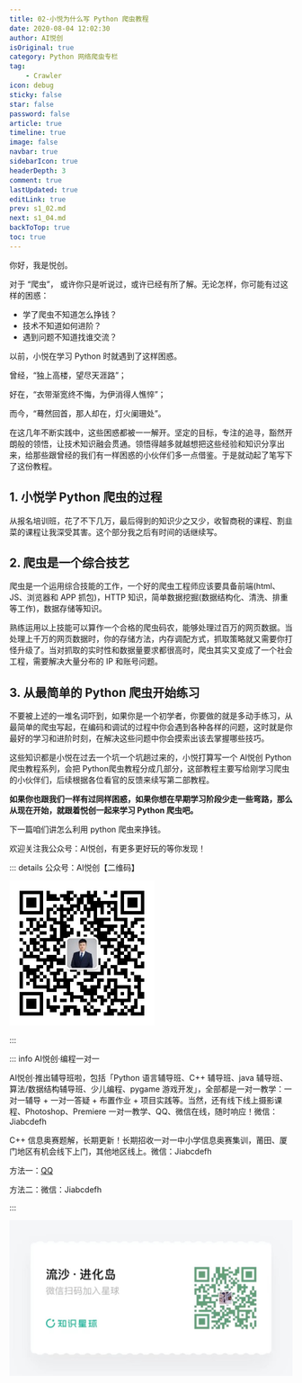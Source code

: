 ```yaml
---
title: 02-小悦为什么写 Python 爬虫教程
date: 2020-08-04 12:02:30
author: AI悦创
isOriginal: true
category: Python 网络爬虫专栏
tag:
    - Crawler
icon: debug
sticky: false
star: false
password: false
article: true
timeline: true
image: false
navbar: true
sidebarIcon: true
headerDepth: 3
comment: true
lastUpdated: true
editLink: true
prev: s1_02.md
next: s1_04.md
backToTop: true
toc: true
---
```


你好，我是悦创。

对于 “爬虫”， 或许你只是听说过，或许已经有所了解。无论怎样，你可能有过这样的困惑：

- 学了爬虫不知道怎么挣钱？
- 技术不知道如何进阶？
- 遇到问题不知道找谁交流？

以前，小悦在学习 Python 时就遇到了这样困惑。

曾经，“独上高楼，望尽天涯路”；

好在，“衣带渐宽终不悔，为伊消得人憔悴”；

而今，“蓦然回首，那人却在，灯火阑珊处”。

在这几年不断实践中，这些困惑都被一一解开。坚定的目标，专注的追寻，豁然开朗般的领悟，让技术知识融会贯通。领悟得越多就越想把这些经验和知识分享出来，给那些跟曾经的我们有一样困惑的小伙伴们多一点借鉴。于是就动起了笔写下了这份教程。

## 1. 小悦学 Python 爬虫的过程

从报名培训班，花了不下几万，最后得到的知识少之又少，收智商税的课程、割韭菜的课程让我深受其害。这个部分我之后有时间的话继续写。

## 2. 爬虫是一个综合技艺

爬虫是一个运用综合技能的工作，一个好的爬虫工程师应该要具备前端(html、JS、浏览器和 APP 抓包)，HTTP 知识，简单数据挖掘(数据结构化、清洗、排重等工作)，数据存储等知识。

熟练运用以上技能可以算作一个合格的爬虫码农，能够处理过百万的网页数据。当处理上千万的网页数据时，你的存储方法，内存调配方式，抓取策略就又需要你打怪升级了。当对抓取的实时性和数据量要求都很高时，爬虫其实又变成了一个社会工程，需要解决大量分布的 IP 和账号问题。

## 3. 从最简单的 Python 爬虫开始练习

不要被上述的一堆名词吓到，如果你是一个初学者，你要做的就是多动手练习，从最简单的爬虫写起，在编码和调试的过程中你会遇到各种各样的问题，这时就是你最好的学习和进阶时刻，在解决这些问题中你会摸索出该去掌握哪些技巧。

这些知识都是小悦在过去一个坑一个坑趟过来的，小悦打算写一个 AI悦创 Python爬虫教程系列，会把 Python爬虫教程分成几部分，这部教程主要写给刚学习爬虫的小伙伴们，后续根据各位看官的反馈来续写第二部教程。

**如果你也跟我们一样有过同样困惑，如果你想在早期学习阶段少走一些弯路，那么从现在开始，就跟着悦创一起来学习 Python 爬虫吧。**

下一篇咱们讲怎么利用 python 爬虫来挣钱。

欢迎关注我公众号：AI悦创，有更多更好玩的等你发现！

::: details 公众号：AI悦创【二维码】

![](/gzh.jpg)

:::

::: info AI悦创·编程一对一

AI悦创·推出辅导班啦，包括「Python 语言辅导班、C++ 辅导班、java 辅导班、算法/数据结构辅导班、少儿编程、pygame 游戏开发」，全部都是一对一教学：一对一辅导 + 一对一答疑 + 布置作业 + 项目实践等。当然，还有线下线上摄影课程、Photoshop、Premiere 一对一教学、QQ、微信在线，随时响应！微信：Jiabcdefh

C++ 信息奥赛题解，长期更新！长期招收一对一中小学信息奥赛集训，莆田、厦门地区有机会线下上门，其他地区线上。微信：Jiabcdefh

方法一：[QQ](http://wpa.qq.com/msgrd?v=3&uin=1432803776&site=qq&menu=yes)

方法二：微信：Jiabcdefh

:::

![](/zsxq.jpg)
